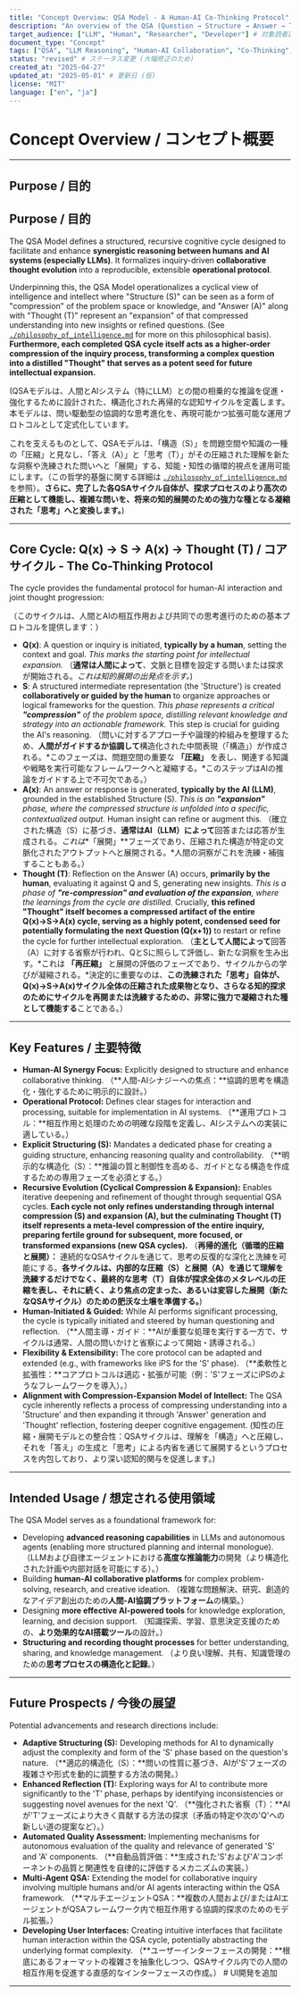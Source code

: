 ```yaml
---
title: "Concept Overview: QSA Model - A Human-AI Co-Thinking Protocol" # タイトル変更
description: "An overview of the QSA (Question → Structure → Answer → Thought) model, presenting it as a structured cognitive cycle and operational protocol designed for synergistic human-AI reasoning." # 説明文修正
target_audience: ["LLM", "Human", "Researcher", "Developer"] # 対象読者追加
document_type: "Concept"
tags: ["QSA", "LLM Reasoning", "Human-AI Collaboration", "Co-Thinking", "Cognitive Protocol", "Recursive Thinking", "Structured Thought", "AI Interface"] # タグ修正・追加
status: "revised" # ステータス変更 (大幅修正のため)
created_at: "2025-04-27"
updated_at: "2025-05-01" # 更新日 (仮)
license: "MIT"
language: ["en", "ja"]
---
```


# Concept Overview / コンセプト概要

---

## Purpose / 目的

## Purpose / 目的

The QSA Model defines a structured, recursive cognitive cycle designed to facilitate and enhance **synergistic reasoning between humans and AI systems (especially LLMs)**. It formalizes inquiry-driven **collaborative thought evolution** into a reproducible, extensible **operational protocol**.

Underpinning this, the QSA Model operationalizes a cyclical view of intelligence and intellect where "Structure (S)" can be seen as a form of "compression" of the problem space or knowledge, and "Answer (A)" along with "Thought (T)" represent an "expansion" of that compressed understanding into new insights or refined questions. (See [`./philosophy_of_intelligence.md`](./philosophy_of_intelligence.md) for more on this philosophical basis). **Furthermore, each completed QSA cycle itself acts as a higher-order compression of the inquiry process, transforming a complex question into a distilled "Thought" that serves as a potent seed for future intellectual expansion.**

(QSAモデルは、人間とAIシステム（特にLLM）との間の相乗的な推論を促進・強化するために設計された、構造化された再帰的な認知サイクルを定義します。本モデルは、問い駆動型の協調的な思考進化を、再現可能かつ拡張可能な運用プロトコルとして定式化しています。

これを支えるものとして、QSAモデルは、「構造（S）」を問題空間や知識の一種の「圧縮」と見なし、「答え（A）」と「思考（T）」がその圧縮された理解を新たな洞察や洗練された問いへと「展開」する、知能・知性の循環的視点を運用可能にします。（この哲学的基盤に関する詳細は [`./philosophy_of_intelligence.md`](./philosophy_of_intelligence.md) を参照）。**さらに、完了した各QSAサイクル自体が、探求プロセスのより高次の圧縮として機能し、複雑な問いを、将来の知的展開のための強力な種となる凝縮された「思考」へと変換します。**)

---

## Core Cycle: Q(x) → S → A(x) → Thought (T) / コアサイクル - The Co-Thinking Protocol

The cycle provides the fundamental protocol for human-AI interaction and joint thought progression:

（このサイクルは、人間とAIの相互作用および共同での思考進行のための基本プロトコルを提供します：）

-   **Q(x)**: A question or inquiry is initiated, **typically by a human**, setting the context and goal. *This marks the starting point for intellectual expansion.*
    （**通常は人間によって**、文脈と目標を設定する問いまたは探求が開始される。*これは知的展開の出発点を示す。*)
-   **S**: A structured intermediate representation (the 'Structure') is created **collaboratively or guided by the human** to organize approaches or logical frameworks for the question. *This phase represents a critical **"compression"** of the problem space, distilling relevant knowledge and strategy into an actionable framework.* This step is crucial for guiding the AI's reasoning.
    （問いに対するアプローチや論理的枠組みを整理するため、**人間がガイドするか協調して**構造化された中間表現（「構造」）が作成される。*このフェーズは、問題空間の重要な **「圧縮」** を表し、関連する知識や戦略を実行可能なフレームワークへと凝縮する。*このステップはAIの推論をガイドする上で不可欠である。）
-   **A(x)**: An answer or response is generated, **typically by the AI (LLM)**, grounded in the established Structure (S). *This is an **"expansion"** phase, where the compressed structure is unfolded into a specific, contextualized output.* Human insight can refine or augment this.
    （確立された構造（S）に基づき、**通常はAI（LLM）によって**回答または応答が生成される。*これは**「展開」**フェーズであり、圧縮された構造が特定の文脈化されたアウトプットへと展開される。*人間の洞察がこれを洗練・補強することもある。）
-   **Thought (T)**: Reflection on the Answer (A) occurs, **primarily by the human**, evaluating it against Q and S, generating new insights. *This is a phase of **"re-compression" and evaluation of the expansion**, where the learnings from the cycle are distilled.* Crucially, **this refined "Thought" itself becomes a compressed artifact of the entire Q(x)→S→A(x) cycle, serving as a highly potent, condensed seed for potentially formulating the next Question (Q(x+1))** to restart or refine the cycle for further intellectual exploration.
    （**主として人間によって**回答（A）に対する省察が行われ、QとSに照らして評価し、新たな洞察を生み出す。*これは **「再圧縮」** と展開の評価のフェーズであり、サイクルからの学びが凝縮される。*決定的に重要なのは、**この洗練された「思考」自体が、Q(x)→S→A(x)サイクル全体の圧縮された成果物となり、さらなる知的探求のためにサイクルを再開または洗練するための、非常に強力で凝縮された種として機能する**ことである。）

---

## Key Features / 主要特徴

-   **Human-AI Synergy Focus:** Explicitly designed to structure and enhance collaborative thinking.
    （**人間-AIシナジーへの焦点：**協調的思考を構造化・強化するために明示的に設計。）
-   **Operational Protocol:** Defines clear stages for interaction and processing, suitable for implementation in AI systems.
    （**運用プロトコル：**相互作用と処理のための明確な段階を定義し、AIシステムへの実装に適している。）
-   **Explicit Structuring (S):** Mandates a dedicated phase for creating a guiding structure, enhancing reasoning quality and controllability.
    （**明示的な構造化（S）：**推論の質と制御性を高める、ガイドとなる構造を作成するための専用フェーズを必須とする。）
-   **Recursive Evolution (Cyclical Compression & Expansion):** Enables iterative deepening and refinement of thought through sequential QSA cycles. **Each cycle not only refines understanding through internal compression (S) and expansion (A), but the culminating Thought (T) itself represents a meta-level compression of the entire inquiry, preparing fertile ground for subsequent, more focused, or transformed expansions (new QSA cycles).**
    （**再帰的進化（循環的圧縮と展開）：** 連続的なQSAサイクルを通じて、思考の反復的な深化と洗練を可能にする。**各サイクルは、内部的な圧縮（S）と展開（A）を通じて理解を洗練するだけでなく、最終的な思考（T）自体が探求全体のメタレベルの圧縮を表し、それに続く、より焦点の定まった、あるいは変容した展開（新たなQSAサイクル）のための肥沃な土壌を準備する。**)
-   **Human-Initiated & Guided:** While AI performs significant processing, the cycle is typically initiated and steered by human questioning and reflection.
    （**人間主導・ガイド：**AIが重要な処理を実行する一方で、サイクルは通常、人間の問いかけと省察によって開始・誘導される。）
-   **Flexibility & Extensibility:** The core protocol can be adapted and extended (e.g., with frameworks like iPS for the 'S' phase).
    （**柔軟性と拡張性：**コアプロトコルは適応・拡張が可能（例：'S'フェーズにiPSのようなフレームワークを導入）。）
-   **Alignment with Compression-Expansion Model of Intellect:** The QSA cycle inherently reflects a process of compressing understanding into a 'Structure' and then expanding it through 'Answer' generation and 'Thought' reflection, fostering deeper cognitive engagement.
    (知性の圧縮・展開モデルとの整合性：QSAサイクルは、理解を「構造」へと圧縮し、それを「答え」の生成と「思考」による内省を通じて展開するというプロセスを内包しており、より深い認知的関与を促進します。)

---

## Intended Usage / 想定される使用領域

The QSA Model serves as a foundational framework for:

-   Developing **advanced reasoning capabilities** in LLMs and autonomous agents (enabling more structured planning and internal monologue).
    （LLMおよび自律エージェントにおける**高度な推論能力**の開発（より構造化された計画や内部対話を可能にする）。）
-   Building **human-AI collaborative platforms** for complex problem-solving, research, and creative ideation.
    （複雑な問題解決、研究、創造的なアイデア創出のための**人間-AI協調プラットフォーム**の構築。）
-   Designing **more effective AI-powered tools** for knowledge exploration, learning, and decision support.
    （知識探索、学習、意思決定支援のための、**より効果的なAI搭載ツール**の設計。）
-   **Structuring and recording thought processes** for better understanding, sharing, and knowledge management.
    （より良い理解、共有、知識管理のための**思考プロセスの構造化と記録**。）

---

## Future Prospects / 今後の展望

Potential advancements and research directions include:

-   **Adaptive Structuring (S):** Developing methods for AI to dynamically adjust the complexity and form of the 'S' phase based on the question's nature.
    （**適応的構造化（S）：**問いの性質に基づき、AIが'S'フェーズの複雑さや形式を動的に調整する方法の開発。）
-   **Enhanced Reflection (T):** Exploring ways for AI to contribute more significantly to the 'T' phase, perhaps by identifying inconsistencies or suggesting novel avenues for the next 'Q'.
    （**強化された省察（T）：**AIが'T'フェーズにより大きく貢献する方法の探求（矛盾の特定や次の'Q'への新しい道の提案など）。）
-   **Automated Quality Assessment:** Implementing mechanisms for autonomous evaluation of the quality and relevance of generated 'S' and 'A' components.
    （**自動品質評価：**生成された'S'および'A'コンポーネントの品質と関連性を自律的に評価するメカニズムの実装。）
-   **Multi-Agent QSA:** Extending the model for collaborative inquiry involving multiple humans and/or AI agents interacting within the QSA framework.
    （**マルチエージェントQSA：**複数の人間および/またはAIエージェントがQSAフレームワーク内で相互作用する協調的探求のためのモデル拡張。）
-   **Developing User Interfaces:** Creating intuitive interfaces that facilitate human interaction within the QSA cycle, potentially abstracting the underlying format complexity.
    （**ユーザーインターフェースの開発：**根底にあるフォーマットの複雑さを抽象化しつつ、QSAサイクル内での人間の相互作用を促進する直感的なインターフェースの作成。） # UI開発を追加

---
